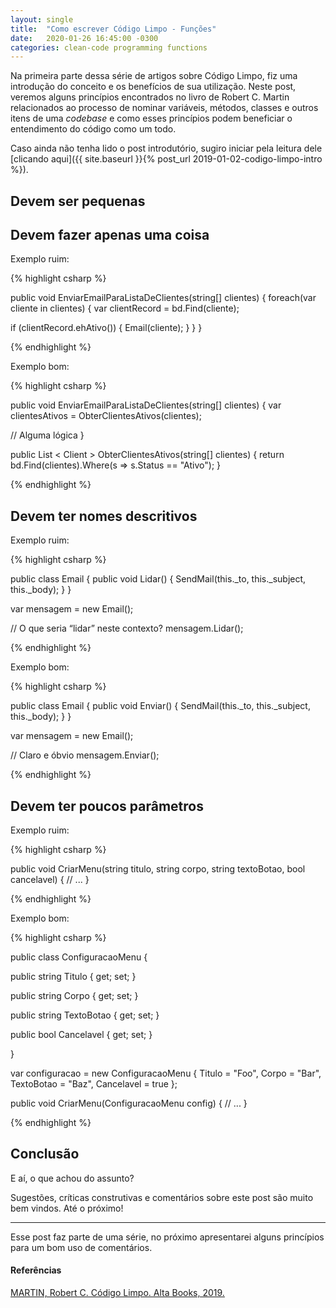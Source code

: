 ```yaml
---
layout: single
title:  "Como escrever Código Limpo - Funções"
date:   2020-01-26 16:45:00 -0300
categories: clean-code programming functions
---
```


Na primeira parte dessa série de artigos sobre Código Limpo, fiz uma introdução do conceito e os benefícios de sua utilização. Neste post, veremos alguns princípios encontrados no livro de Robert C. Martin relacionados ao processo de nominar variáveis, métodos, classes e outros itens de uma *codebase* e como esses princípios podem beneficiar o entendimento do código como um todo.

Caso ainda não tenha lido o post introdutório, sugiro iniciar pela leitura dele [clicando aqui]({{ site.baseurl }}{% post_url 2019-01-02-codigo-limpo-intro %}).

## Devem ser pequenas



## Devem fazer apenas uma coisa

Exemplo ruim:

{% highlight csharp %}

public void EnviarEmailParaListaDeClientes(string[] clientes) {
 foreach(var cliente in clientes) {
  var clientRecord = bd.Find(cliente);

  if (clientRecord.ehAtivo()) {
   Email(cliente);
  }
 }
}

{% endhighlight %}

Exemplo bom:

{% highlight csharp %}

public void EnviarEmailParaListaDeClientes(string[] clientes) {
 var clientesAtivos = ObterClientesAtivos(clientes);

 // Alguma lógica
}

public List < Client > ObterClientesAtivos(string[] clientes) {
 return bd.Find(clientes).Where(s => s.Status == "Ativo");
}

{% endhighlight %}

## Devem ter nomes descritivos

Exemplo ruim:

{% highlight csharp %}

public class Email {
 public void Lidar() {
  SendMail(this._to, this._subject, this._body);
 }
}

var mensagem = new Email();

// O que seria “lidar” neste contexto?
mensagem.Lidar();

{% endhighlight %}

Exemplo bom:

{% highlight csharp %}

public class Email {
 public void Enviar() {
  SendMail(this._to, this._subject, this._body);
 }
}

var mensagem = new Email();

// Claro e óbvio
mensagem.Enviar();

{% endhighlight %}

## Devem ter poucos parâmetros

Exemplo ruim: 

{% highlight csharp %}

public void CriarMenu(string titulo, string corpo, string textoBotao, bool cancelavel) {
 // ...
}

{% endhighlight %}

Exemplo bom:

{% highlight csharp %}

public class ConfiguracaoMenu {

 public string Titulo {
  get;
  set;
 }

 public string Corpo {
  get;
  set;
 }

 public string TextoBotao {
  get;
  set;
 }

 public bool Cancelavel {
  get;
  set;
 }

}

var configuracao = new ConfiguracaoMenu {
  Titulo = "Foo",
  Corpo = "Bar",
  TextoBotao = "Baz",
  Cancelavel = true
};

public void CriarMenu(ConfiguracaoMenu config) {
 // ...
}

{% endhighlight %}

 

## Conclusão



E aí, o que achou do assunto?

Sugestões, críticas construtivas e comentários sobre este post são muito bem vindos. Até o próximo!

***

Esse post faz parte de uma série, no próximo apresentarei alguns princípios para um bom uso de comentários.



#### Referências

[MARTIN, Robert C. Código Limpo. Alta Books, 2019.](https://amzn.to/39ExBZl)

